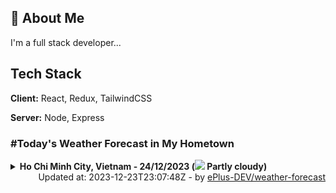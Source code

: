 ## 🚀 About Me
I'm a full stack developer...


## Tech Stack

**Client:** React, Redux, TailwindCSS

**Server:** Node, Express

### #Today's Weather Forecast in My Hometown



<details>
    <summary><b>Ho Chi Minh City, Vietnam - 24/12/2023 (<img src="https://cdn.weatherapi.com/weather/64x64/day/116.png" /> Partly cloudy)</b>
    </summary>

    
<table>
    <tr>
        <th>Hour</th>
        <td>00:00</td><td>01:00</td><td>02:00</td><td>03:00</td><td>04:00</td><td>05:00</td><td>06:00</td><td>07:00</td><td>08:00</td><td>09:00</td><td>10:00</td><td>11:00</td><td>12:00</td><td>13:00</td><td>14:00</td><td>15:00</td><td>16:00</td><td>17:00</td><td>18:00</td><td>19:00</td><td>20:00</td><td>21:00</td><td>22:00</td><td>23:00</td>
    </tr>
    <tr>
        <th>Weather</th>
        <td><img src="https://cdn.weatherapi.com/weather/64x64/night/116.png"></img></td><td><img src="https://cdn.weatherapi.com/weather/64x64/night/116.png"></img></td><td><img src="https://cdn.weatherapi.com/weather/64x64/night/116.png"></img></td><td><img src="https://cdn.weatherapi.com/weather/64x64/night/116.png"></img></td><td><img src="https://cdn.weatherapi.com/weather/64x64/night/116.png"></img></td><td><img src="https://cdn.weatherapi.com/weather/64x64/night/116.png"></img></td><td><img src="https://cdn.weatherapi.com/weather/64x64/night/116.png"></img></td><td><img src="https://cdn.weatherapi.com/weather/64x64/day/116.png"></img></td><td><img src="https://cdn.weatherapi.com/weather/64x64/day/116.png"></img></td><td><img src="https://cdn.weatherapi.com/weather/64x64/day/116.png"></img></td><td><img src="https://cdn.weatherapi.com/weather/64x64/day/116.png"></img></td><td><img src="https://cdn.weatherapi.com/weather/64x64/day/116.png"></img></td><td><img src="https://cdn.weatherapi.com/weather/64x64/day/119.png"></img></td><td><img src="https://cdn.weatherapi.com/weather/64x64/day/119.png"></img></td><td><img src="https://cdn.weatherapi.com/weather/64x64/day/119.png"></img></td><td><img src="https://cdn.weatherapi.com/weather/64x64/day/176.png"></img></td><td><img src="https://cdn.weatherapi.com/weather/64x64/day/176.png"></img></td><td><img src="https://cdn.weatherapi.com/weather/64x64/day/119.png"></img></td><td><img src="https://cdn.weatherapi.com/weather/64x64/night/119.png"></img></td><td><img src="https://cdn.weatherapi.com/weather/64x64/night/119.png"></img></td><td><img src="https://cdn.weatherapi.com/weather/64x64/night/116.png"></img></td><td><img src="https://cdn.weatherapi.com/weather/64x64/night/116.png"></img></td><td><img src="https://cdn.weatherapi.com/weather/64x64/night/119.png"></img></td><td><img src="https://cdn.weatherapi.com/weather/64x64/night/119.png"></img></td>
    </tr>
    <tr>
        <th>Condition</th>
        <td width="200px">Partly cloudy</td><td width="200px">Partly cloudy</td><td width="200px">Partly cloudy</td><td width="200px">Partly cloudy</td><td width="200px">Partly cloudy</td><td width="200px">Partly cloudy</td><td width="200px">Partly cloudy</td><td width="200px">Partly cloudy</td><td width="200px">Partly cloudy</td><td width="200px">Partly cloudy</td><td width="200px">Partly cloudy</td><td width="200px">Partly cloudy</td><td width="200px">Cloudy</td><td width="200px">Cloudy</td><td width="200px">Cloudy</td><td width="200px">Patchy rain possible</td><td width="200px">Patchy rain possible</td><td width="200px">Cloudy</td><td width="200px">Cloudy</td><td width="200px">Cloudy</td><td width="200px">Partly cloudy</td><td width="200px">Partly cloudy</td><td width="200px">Cloudy</td><td width="200px">Cloudy</td>
    </tr>
    <tr>
        <th>Temperature</th>
        <td>24.8 °C</td><td>24.7 °C</td><td>24.6 °C</td><td>24.5 °C</td><td>24.2 °C</td><td>24.1 °C</td><td>24 °C</td><td>24.5 °C</td><td>25.7 °C</td><td>28 °C</td><td>30.1 °C</td><td>31 °C</td><td>31.3 °C</td><td>32.2 °C</td><td>31.1 °C</td><td>29.2 °C</td><td>28 °C</td><td>27.4 °C</td><td>26.8 °C</td><td>26.3 °C</td><td>26 °C</td><td>25.9 °C</td><td>25.7 °C</td><td>25.3 °C</td>
    </tr>
    <tr>
        <th>Wind</th>
        <td>12.2 kph</td><td>13.3 kph</td><td>13 kph</td><td>11.5 kph</td><td>9.7 kph</td><td>9 kph</td><td>11.2 kph</td><td>10.1 kph</td><td>12.6 kph</td><td>12.6 kph</td><td>11.5 kph</td><td>10.4 kph</td><td>8.3 kph</td><td>9.4 kph</td><td>11.5 kph</td><td>13.3 kph</td><td>16.2 kph</td><td>16.2 kph</td><td>15.1 kph</td><td>15.1 kph</td><td>13.7 kph</td><td>12.2 kph</td><td>10.8 kph</td><td>11.2 kph</td>
    </tr>
</table>

</details>

<div align="right">
    Updated at: 2023-12-23T23:07:48Z - by <a target="_blank"
        href="https://github.com/ePlus-DEV/weather-forecast">ePlus-DEV/weather-forecast</a>
</div>